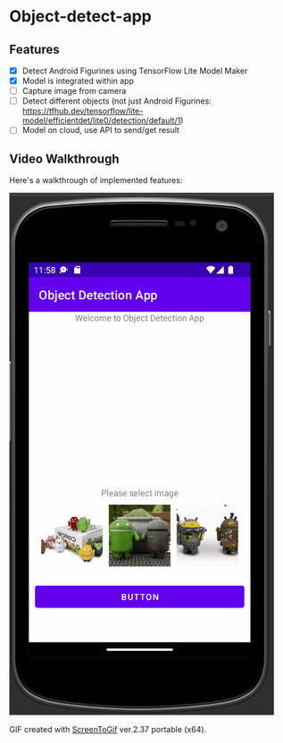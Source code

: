 # Object-detect-app

## Features

* [X] Detect Android Figurines using TensorFlow Lite Model Maker
* [X] Model is integrated within app
* [ ] Capture image from camera
* [ ] Detect different objects (not just Android Figurines: https://tfhub.dev/tensorflow/lite-model/efficientdet/lite0/detection/default/1)
* [ ] Model on cloud, use API to send/get result

## Video Walkthrough

Here's a walkthrough of implemented features:

<img src='walk-through.gif' title='Video Walkthrough' width='' alt='Video Walkthrough' />

GIF created with [ScreenToGif](https://www.screentogif.com/) ver.2.37 portable (x64).  

